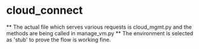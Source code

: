 # cloud_connect
** The actual file which serves various requests is cloud_mgmt.py and the methods are being called in manage_vm.py
** The environment is selected as 'stub' to prove the flow is working fine. 
